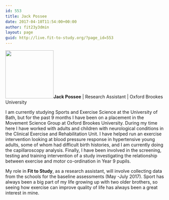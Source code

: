 ```yaml
---
id: 553
title: Jack Possee
date: 2017-04-10T11:54:00+00:00
author: fit23y3dmin
layout: page
guid: http://live.fit-to-study.org/?page_id=553
---
```

**[<img class="wp-image-618 size-thumbnail alignleft" src="/wp-content/uploads/2017/04/ra_4_on.jpg?resize=150%2C150&#038;ssl=1" alt="" width="150" height="150" srcset="/wp-content/uploads/2017/04/ra_4_on.jpg?resize=150%2C150&ssl=1 150w, /wp-content/uploads/2017/04/ra_4_on.jpg?resize=300%2C300&ssl=1 300w, /wp-content/uploads/2017/04/ra_4_on.jpg?w=400&ssl=1 400w" sizes="(max-width: 150px) 100vw, 150px" data-recalc-dims="1" />](/wp-content/uploads/2017/04/ra_4_on.jpg?ssl=1)Jack Possee** | Research Assistant | Oxford Brookes University

I am currently studying Sports and Exercise Science at the University of Bath, but for the past 9 months I have been on a placement in the Movement Science Group at Oxford Brookes University. During my time here I have worked with adults and children with neurological conditions in the Clinical Exercise and Rehabilitation Unit. I have helped run an exercise intervention looking at blood pressure response in hypertensive young adults, some of whom had difficult birth histories, and I am currently doing the capillaroscopy analysis. Finally, I have been involved in the screening, testing and training intervention of a study investigating the relationship between exercise and motor co-ordination in Year 9 pupils.

My role in **Fit to Study**, as a research assistant, will involve collecting data from the schools for the baseline assessments (May -July 2017). Sport has always been a big part of my life growing up with two older brothers, so seeing how exercise can improve quality of life has always been a great interest in mine.